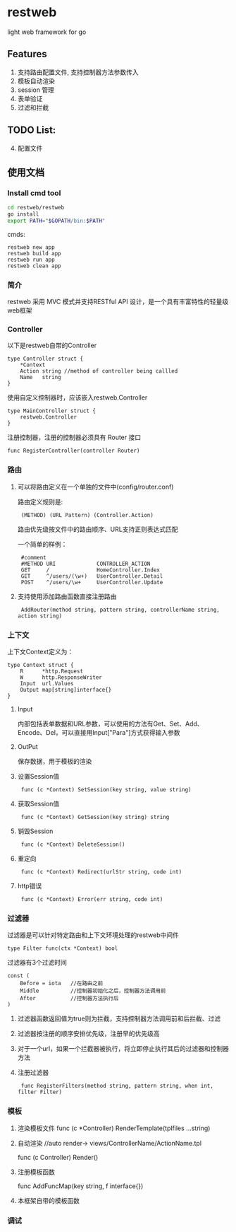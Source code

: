 restweb
=======

light web framework for go

## Features

1. 支持路由配置文件, 支持控制器方法参数传入
2. 模板自动渲染
3. session 管理
4. 表单验证
5. 过滤和拦截
	

## TODO List:

4. 配置文件

## 使用文档

### Install cmd tool
```bash
cd restweb/restweb
go install
export PATH="$GOPATH/bin:$PATH"
```
cmds:

```
restweb new app
restweb build app
restweb run app
restweb clean app
```

### 简介

restweb 采用 MVC 模式并支持RESTful API 设计，是一个具有丰富特性的轻量级web框架

### Controller

以下是restweb自带的Controller

	type Controller struct {
		*Context 
		Action string //method of controller being callled
		Name   string
	}

使用自定义控制器时，应该嵌入restweb.Controller

	type MainController struct {
		restweb.Controller
	}
	
注册控制器，注册的控制器必须具有 Router 接口
	
	func RegisterController(controller Router)
### 路由

1. 可以将路由定义在一个单独的文件中(config/router.conf)
	
	路由定义规则是:
	
		(METHOD) (URL Pattern) (Controller.Action)
	路由优先级按文件中的路由顺序、URL支持正则表达式匹配
	
	一个简单的样例：
		
		#comment
		#METHOD URI				CONTROLLER_ACTION
		GET 	/ 				HomeController.Index
		GET 	^/users/(\w+)	UserController.Detail
		POST 	^/users/\w+		UserController.Update
2. 支持使用添加路由函数直接注册路由

		AddRouter(method string, pattern string, controllerName string, action string)
		
### 上下文

上下文Context定义为：

	type Context struct {
		R      *http.Request
		W      http.ResponseWriter
		Input  url.Values
		Output map[string]interface{}
	}
1. Input  

	内部包括表单数据和URL参数，可以使用的方法有Get、Set、Add、Encode、Del，可以直接用Input["Para"]方式获得输入参数
2. OutPut  

	保存数据，用于模板的渲染
3. 设置Session值

		func (c *Context) SetSession(key string, value string) 
4. 获取Session值

		func (c *Context) GetSession(key string) string 
5. 销毁Session

		func (c *Context) DeleteSession()
6. 重定向

		func (c *Context) Redirect(urlStr string, code int)
7. http错误

		func (c *Context) Error(err string, code int)
		
### 过滤器
过滤器是可以针对特定路由和上下文环境处理的restweb中间件

	type Filter func(ctx *Context) bool

过滤器有3个过滤时间

	const (
		Before = iota	//在路由之前
		Middle			//控制器初始化之后，控制器方法调用前
		After			//控制器方法执行后
	)

1. 过滤器函数返回值为true则为拦截，支持控制器方法调用前和后拦截、过滤
2. 过滤器按注册的顺序安排优先级，注册早的优先级高
3. 对于一个url，如果一个拦截器被执行，将立即停止执行其后的过滤器和控制器方法
4. 注册过滤器

		func RegisterFilters(method string, pattern string, when int, filter Filter) 
		
### 模板

1. 渲染模板文件 
	func (c *Controller) RenderTemplate(tplfiles ...string)

2. 自动渲染  //auto render-> views/ControllerName/ActionName.tpl

	func (c Controller) Render()

3. 注册模板函数

	func AddFuncMap(key string, f interface{})

4. 本框架自带的模板函数


### 调试
